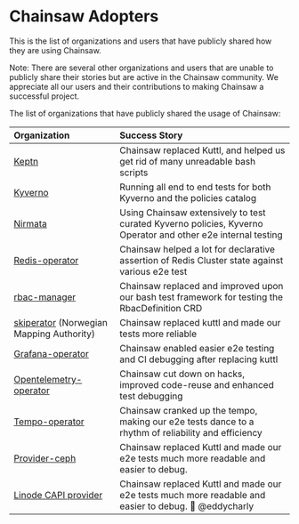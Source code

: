 # Chainsaw Adopters

This is the list of organizations and users that have publicly shared how they are using Chainsaw.

Note: There are several other organizations and users that are unable to publicly share their stories but are active in the Chainsaw community. We appreciate all our users and their contributions to making Chainsaw a successful project.

The list of organizations that have publicly shared the usage of Chainsaw:

| Organization | Success Story |
|:--|:--|
| [Keptn](https://github.com/keptn/lifecycle-toolkit)| Chainsaw replaced Kuttl, and helped us get rid of many unreadable bash scripts |
| [Kyverno](https://kyverno.io) | Running all end to end tests for both Kyverno and the policies catalog |
| [Nirmata](https://nirmata.com/) | Using Chainsaw extensively to test curated Kyverno policies, Kyverno Operator and other e2e internal testing |
| [Redis-operator](https://github.com/OT-CONTAINER-KIT/redis-operator) | Chainsaw helped a lot for declarative assertion of Redis Cluster state against various e2e test  |
| [rbac-manager](https://github.com/fairwindsops/rbac-manager) | Chainsaw replaced and improved upon our bash test framework for testing the RbacDefinition CRD |
| [skiperator](https://github.com/kartverket/skiperator) (Norwegian Mapping Authority) | Chainsaw replaced kuttl and made our tests more reliable |
| [Grafana-operator](https://github.com/grafana/grafana-operator) | Chainsaw enabled easier e2e testing and CI debugging after replacing kuttl |
| [Opentelemetry-operator](https://github.com/open-telemetry/opentelemetry-operator) | Chainsaw cut down on hacks, improved code-reuse and enhanced test debugging |
| [Tempo-operator](https://github.com/grafana/tempo-operator) | Chainsaw cranked up the tempo, making our e2e tests dance to a rhythm of reliability and efficiency |
| [Provider-ceph](https://github.com/linode/provider-ceph) | Chainsaw replaced Kuttl and made our e2e tests much more readable and easier to debug. |
| [Linode CAPI provider](https://github.com/linode/cluster-api-provider-linode) | Chainsaw replaced Kuttl and made our e2e tests much more readable and easier to debug. 🙏 @eddycharly |


<!-- append the line below to the table
| [name](URL) | brief description of how you are using Chainsaw | 
-->
